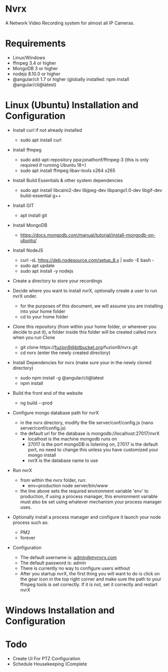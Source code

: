 # Nvrx
A Network Video Recording system for almost all IP Cameras.  

# Requirements
* Linux/Windows
* ffmpeg 3.4 or higher
* MongoDB 3 or higher
* nodejs 8.10.0 or higher
* @angular/cli 1.7 or higher (globally installed: npm install @angular/cli@latest)


# Linux (Ubuntu) Installation and Configuration
* Install curl if not already installed
    * sudo apt install curl

* Install ffmpeg
    * sudo add-apt-repository ppa:jonathonf/ffmpeg-3  (this is only required if running Ubuntu 18+)
    * sudo apt install ffmpeg libav-tools x264 x265
  
* Install Build Essentials & other system dependencies
    * sudo apt install libcairo2-dev libjpeg-dev libpango1.0-dev libgif-dev build-essential g++
  
* Install GIT
    * apt install git

* Install MongoDB
    * https://docs.mongodb.com/manual/tutorial/install-mongodb-on-ubuntu/

* Install NodeJS
    * curl -sL https://deb.nodesource.com/setup_8.x | sudo -E bash -
    * sudo apt update
    * sudo apt install -y nodejs
  
* Create a directory to store your recordings

* Decide where you want to install nvrX, optionally create a user to run nvrX under.
    * for the purposes of this document, we will assume you are installing into your home folder
    * cd to your home folder

* Clone this repository (from within your home folder, or wherever you decide to put it), a folder inside this folder will be created called nvrx when you run Clone
    * git clone https://fuzion9@bitbucket.org/fuzion9/nvrx.git
    * cd nvrx (enter the newly created directory)

* Install Dependencies for nvrx (make sure your in the newly cloned directory)
    * sudo npm install -g @angular/cli@latest
    * npm install

* Build the front end of the website
    * ng build --prod
  
* Configure mongo database path for nvrX 
    * in the nvrx directory, modify the file server/conf/config.js (nano server/conf/config.js)
    * the default url for the database is mongodb://localhost:27017/nvrX
        * localhost is the machine mongodb runs on
    	* 27017 is the port mongoDB is listening on, 27017 is the default port, no need to change this unless you have customized your mongo install
    	* nvrX is the database name to use

* Run nvrX
    * from within the nvrx folder, run: 
        * env=production node server/bin/www
    * the line above sets the required environment variable 'env' to production, if using a process manager, this environment variable must also be set using whatever mechanism your process manager uses.

* Optionally install a process manager and configure it launch your node process such as:
    * PM2
    * forever

* Configuration
    * The default username is: admin@mynvrx.com
    * The default password is: admin
    * There is currently no way to configure users without 
    * After you startup nvrX, the first thing you will want to do is click on the gear icon in the top right corner and make sure the path to your ffmpeg tools is set correctly.  If it is not, set it correctly and restart nvrX

# Windows Installation and Configuration



# Todo

* Create UI For PTZ Configuration
* Schedule Housekeeping (Complete 


